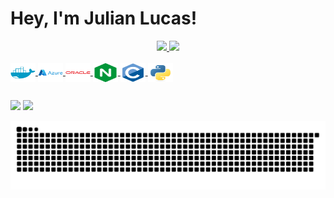 # Hey, I'm Julian Lucas!

<div align="center">
  <a href="https://github.com/julianlucasvb">
  <img height="180em" src="https://github-readme-stats.vercel.app/api?username=julianlucasvb&show_icons=true&theme=dracula&include_all_commits=true&count_private=true"/>
  <img height="180em" src="https://github-readme-stats.vercel.app/api/top-langs/?username=julianlucasvb&layout=compact&langs_count=7&theme=dracula"/>
</div>
<div style="display: inline_block"><br>
  <img align="center" alt="Julian-Ts" height="30" width="40" src="https://raw.githubusercontent.com/devicons/devicon/master/icons/docker/docker-plain.svg">
  <img align="center" alt="Julian-Php" height="30" width="40" src="https://raw.githubusercontent.com/devicons/devicon/master/icons/azure/azure-original-wordmark.svg">
  <img align="center" alt="Julian-Php" height="30" width="40" src="https://raw.githubusercontent.com/devicons/devicon/master/icons/oracle/oracle-original.svg">
  <img align="center" alt="Julian-Php" height="30" width="40" src="https://raw.githubusercontent.com/devicons/devicon/master/icons/nginx/nginx-original.svg">
  <img align="center" alt="Julian-React" height="30" width="40" src="https://raw.githubusercontent.com/devicons/devicon/master/icons/c/c-original.svg">
  <img align="center" alt="Julian-Python" height="30" width="40" src="https://raw.githubusercontent.com/devicons/devicon/master/icons/python/python-original.svg">
 

  ## 
  
<div> 
  <a href = "mailto:julianlucasvb@gmail.com"><img src="https://img.shields.io/badge/-Gmail-%23333?style=for-the-badge&logo=gmail&logoColor=white" target="_blank"></a>
  <a href="https://www.linkedin.com/in/julianlucasvb" target="_blank"><img src="https://img.shields.io/badge/-LinkedIn-%230077B5?style=for-the-badge&logo=linkedin&logoColor=white" target="_blank"></a> 
  
![Snake animation](https://github.com/julianlucasvb/julianlucasvb/blob/output/github-contribution-grid-snake.svg)
